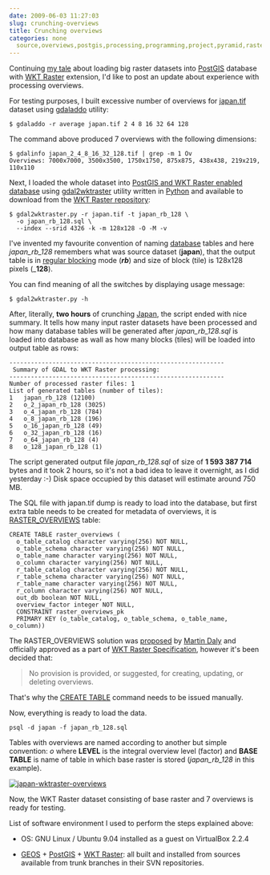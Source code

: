 ```yaml
---
date: 2009-06-03 11:27:03
slug: crunching-overviews
title: Crunching overviews
categories: none
  source,overviews,postgis,processing,programming,project,pyramid,raster,spatial,wktraster
---
```


Continuing [my tale](/?p=362) about loading big raster datasets into [PostGIS](http://trac.osgeo.org/postgis/) database with [WKT Raster](http://trac.osgeo.org/postgis/wiki/WKTRaster) extension, I'd like to post an update about experience with processing overviews.





For testing purposes, I built excessive number of overviews for [japan.tif](/?p=317) dataset using [gdaladdo](http://) utility:




    
    $ gdaladdo -r average japan.tif 2 4 8 16 32 64 128





The command above produced 7 overviews with the following dimensions:




    
    $ gdalinfo japan_2_4_8_16_32_128.tif | grep -m 1 Ov
    Overviews: 7000x7000, 3500x3500, 1750x1750, 875x875, 438x438, 219x219, 110x110







Next, I loaded the whole dataset into [PostGIS and WKT Raster enabled database](/?p=392) using [gdal2wktraster](http://trac.osgeo.org/postgis/browser/spike/wktraster/scripts) utility written in [Python](http://www.python.org/) and available to download from the [WKT Raster repository](http://svn.osgeo.org/postgis//spike/wktraster/):




    
    $ gdal2wktraster.py -r japan.tif -t japan_rb_128 \
      -o japan_rb_128.sql \
      --index --srid 4326 -k -m 128x128 -O -M -v





I've invented my favourite convention of naming [database](http://www.postgresql.org/) tables and here _japan_rb_128_ remembers what was source dataset (**japan**), that the output table is in [regular blocking](http://trac.osgeo.org/postgis/wiki/WKTRaster/SpecificationWorking01#RASTER_COLUMNSMetadataTable) mode (_**rb**_) and size of block (tile) is 128x128 pixels (_**128**).





You can find meaning of all the switches by displaying usage message:




    
    $ gdal2wktraster.py -h





After, literally, **two hours** of crunching [Japan](http://en.wikipedia.org/wiki/Japan), the script ended with nice summary. It tells how many input raster datasets have been processed and how many database tables will be generated after _japan_rb_128.sql_ is loaded into database as wall as how many blocks (tiles) will be loaded into output table as rows:




    
    ------------------------------------------------------------
     Summary of GDAL to WKT Raster processing:
    ------------------------------------------------------------
    Number of processed raster files: 1
    List of generated tables (number of tiles):
    1	japan_rb_128 (12100)
    2	o_2_japan_rb_128 (3025)
    3	o_4_japan_rb_128 (784)
    4	o_8_japan_rb_128 (196)
    5	o_16_japan_rb_128 (49)
    6	o_32_japan_rb_128 (16)
    7	o_64_japan_rb_128 (4)
    8	o_128_japan_rb_128 (1)





The script generated output file _japan_rb_128.sql_ of size of **1 593 387 714** bytes and it took 2 hours, so it's not a bad idea to leave it overnight, as I did yesterday :-) Disk space occupied by this dataset will estimate around 750 MB.





The SQL file with japan.tif dump is ready to load into the database, but first extra table needs to be created for metadata of overviews, it is [RASTER_OVERVIEWS](http://trac.osgeo.org/postgis/wiki/WKTRaster/SpecificationWorking01#RASTER_OVERVIEWSMetadataTable) table:




    
    CREATE TABLE raster_overviews (
      o_table_catalog character varying(256) NOT NULL,
      o_table_schema character varying(256) NOT NULL,
      o_table_name character varying(256) NOT NULL,
      o_column character varying(256) NOT NULL, 
      r_table_catalog character varying(256) NOT NULL, 
      r_table_schema character varying(256) NOT NULL,
      r_table_name character varying(256) NOT NULL,
      r_column character varying(256) NOT NULL,
      out_db boolean NOT NULL, 
      overview_factor integer NOT NULL,
      CONSTRAINT raster_overviews_pk
      PRIMARY KEY (o_table_catalog, o_table_schema, o_table_name, o_column))





The RASTER_OVERVIEWS solution was [proposed](http://postgis.refractions.net/pipermail/postgis-devel/2009-May/005619.html) by [Martin Daly](http://blog.lostinspatial.com/) and officially approved as a part of [WKT Raster Specification](http://trac.osgeo.org/postgis/wiki/WKTRaster/SpecificationWorking01), however it's been decided that:





> No provision is provided, or suggested, for creating, updating, or deleting overviews.





That's why the [CREATE TABLE](http://www.postgresql.org/docs/8.3/interactive/sql-createtable.html) command needs to be issued manually.





Now, everything is ready to load the data.



    
    psql -d japan -f japan_rb_128.sql





Tables with overviews are named according to another but simple convention: _o_<LEVEL>_<BASE TABLE>_ where **LEVEL** is the integral overview level (factor) and **BASE TABLE** is name of table in which base raster is stored (_japan_rb_128_ in this example).





[![japan-wktraster-overviews](http://farm4.static.flickr.com/3627/3592183460_73cc3dc011.jpg)](http://www.flickr.com/photos/mloskot/3592183460/)





Now, the WKT Raster dataset consisting of base raster and 7 overviews is ready for testing.





List of software environment I used to perform the steps explained above:






  * OS: GNU Linux / Ubuntu 9.04 installed as a guest on VirtualBox 2.2.4


  * [GEOS](http://svn.osgeo.org/geos/) + [PostGIS](http://svn.osgeo.org/postgis/trunk/) + [WKT Raster](http://svn.osgeo.org/postgis/spike/wktraster/): all built and installed from sources available from trunk branches in their SVN repositories.



